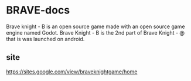 # BRAVE-docs


Brave knight - B is an open source game made with an open source game engine named Godot. Brave Knight - B is the 2nd part of Brave Knight - @ that is was launched on android.

## site

https://sites.google.com/view/braveknightgame/home


